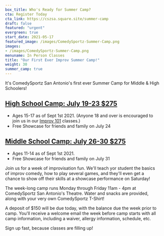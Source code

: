 ```yaml
---
box_title: Who's Ready for Summer Camp?
cta: Register Today
cta_link: https://cszsa.square.site/summer-camp
draft: false
featured: "urgent"
evergreen: true
start_date: 2021-05-17
featured_image: /images/ComedySportz-Summer-Camp.png
images:
- /images/ComedySportz-Summer-Camp.png
menuname: In Person Classes
title: "Our First Ever Improv Summer Camp!"
weight: 30
summer_camp: true
---
```


It's ComedySportz San Antonio's first ever Summer Camp for Middle & High Schoolers!
<!--more-->
## [High School Camp: July 19-23 $275](https://cszsa.square.site/product/highschoolcamp/196?cs=true)

  * Ages 15-17 as of Sept 1st 2021. (Anyone 18 and over is encouraged to join us in our [Improv 101](/training/) classes.)
  * Free Showcase for friends and family on July 24

## [Middle School Camp: July 26-30 $275](https://cszsa.square.site/product/comedysportz-san-antonio-middle-school-summer-camp-/195?cs=true)

  * Ages 11-14 as of Sept 1st 2021.
  * Free Showcase for friends and family on July 31

Join us for a week of improvisation fun. We'll teach yor student the basics of improv comedy, how to play several games, and they'll even get a chance to show off their skills at a showcase performance on Saturday!

The week-long camp runs Monday through Friday 11am - 4pm at ComedySportz San Antonio's Theatre. Water and snacks are provided, along with your very own ComedySportz T-Shirt!

A deposit of $150 will be due today, with the balance due the week prior to camp. You'll receive a welcome email the week before camp starts with all camp information, including a waiver, allergy information, schedule, etc.

Sign up fast, because classes are filling up!
